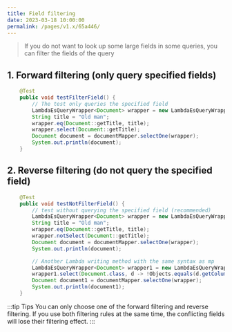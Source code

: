 ```yaml
---
title: Field filtering
date: 2023-03-18 10:00:00
permalink: /pages/v1.x/65a446/
---
```

> If you do not want to look up some large fields in some queries, you can filter the fields of the query

## 1. Forward filtering (only query specified fields)
````java
    @Test
    public void testFilterField() {
        // The test only queries the specified field
        LambdaEsQueryWrapper<Document> wrapper = new LambdaEsQueryWrapper<>();
        String title = "Old man";
        wrapper.eq(Document::getTitle, title);
        wrapper.select(Document::getTitle);
        Document document = documentMapper.selectOne(wrapper);
        System.out.println(document);
    }
````

## 2. Reverse filtering (do not query the specified field)
````java
    @Test
    public void testNotFilterField() {
        // test without querying the specified field (recommended)
        LambdaEsQueryWrapper<Document> wrapper = new LambdaEsQueryWrapper<>();
        String title = "Old man";
        wrapper.eq(Document::getTitle, title);
        wrapper.notSelect(Document::getTitle);
        Document document = documentMapper.selectOne(wrapper);
        System.out.println(document);

        // Another Lambda writing method with the same syntax as mp
        LambdaEsQueryWrapper<Document> wrapper1 = new LambdaEsQueryWrapper<>();
        wrapper1.select(Document.class, d -> !Objects.equals(d.getColumn(), "title"));
        Document document1 = documentMapper.selectOne(wrapper);
        System.out.println(document1);
    }
````

:::tip Tips
You can only choose one of the forward filtering and reverse filtering. If you use both filtering rules at the same time, the conflicting fields will lose their filtering effect.
:::